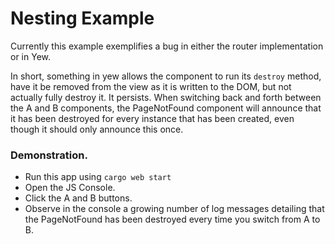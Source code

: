 # Nesting Example

Currently this example exemplifies a bug in either the router implementation or in Yew.

In short, something in yew allows the component to run its `destroy` method, have it be removed from the view as it is written to the DOM, but not actually fully destroy it.
It persists.
When switching back and forth between the A and B components, the PageNotFound component will announce that it has been destroyed for every instance that has been created, even though it should only announce this once.


### Demonstration.
* Run this app using `cargo web start`
* Open the JS Console.
* Click the A and B buttons.
* Observe in the console a growing number of log messages detailing that the PageNotFound has been destroyed every time you switch from A to B.
